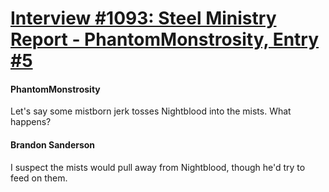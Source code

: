 # [Interview #1093: Steel Ministry Report - PhantomMonstrosity, Entry #5](https://www.theoryland.com/intvmain.php?i=1093#5)

#### PhantomMonstrosity

Let's say some mistborn jerk tosses Nightblood into the mists. What happens?

#### Brandon Sanderson

I suspect the mists would pull away from Nightblood, though he'd try to feed on them.

